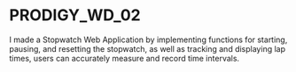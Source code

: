 # PRODIGY_WD_02
I made a Stopwatch Web Application by implementing functions for starting, pausing, and resetting the stopwatch, as well as tracking and displaying lap times, users can accurately measure and record time intervals. 

